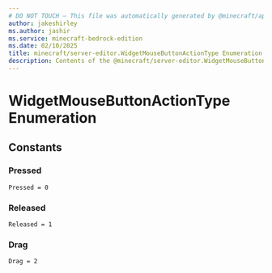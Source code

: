```yaml
---
# DO NOT TOUCH — This file was automatically generated by @minecraft/api-docs-generator, to report problems file an issue at https://github.com/Mojang/minecraft-scripting-libraries
author: jakeshirley
ms.author: jashir
ms.service: minecraft-bedrock-edition
ms.date: 02/10/2025
title: minecraft/server-editor.WidgetMouseButtonActionType Enumeration
description: Contents of the @minecraft/server-editor.WidgetMouseButtonActionType enumeration.
---
```

# WidgetMouseButtonActionType Enumeration

## Constants
### **Pressed**
`Pressed = 0`
### **Released**
`Released = 1`
### **Drag**
`Drag = 2`
